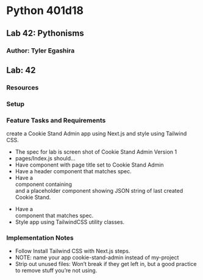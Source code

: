 # Python 401d18
## Lab 42: Pythonisms
### Author: Tyler Egashira

## Lab: 42

### Resources

### Setup



### Feature Tasks and Requirements

create a Cookie Stand Admin app using Next.js and style using Tailwind CSS.

- The spec for lab is screen shot of Cookie Stand Admin Version 1
- pages/Index.js should…
- Have <Head> component with page title set to Cookie Stand Admin
- Have a header component that matches spec.
- Have a <main> component containing <form> and a placeholder component showing JSON string of last created Cookie Stand.
- Have a <footer> component that matches spec.
- Style app using TailwindCSS utility classes.

### Implementation Notes

- Follow Install Tailwind CSS with Next.js steps.
- NOTE: name your app cookie-stand-admin instead of my-project
- Strip out unused files: Won’t break if they get left in, but a good practice to remove stuff you’re not using.

